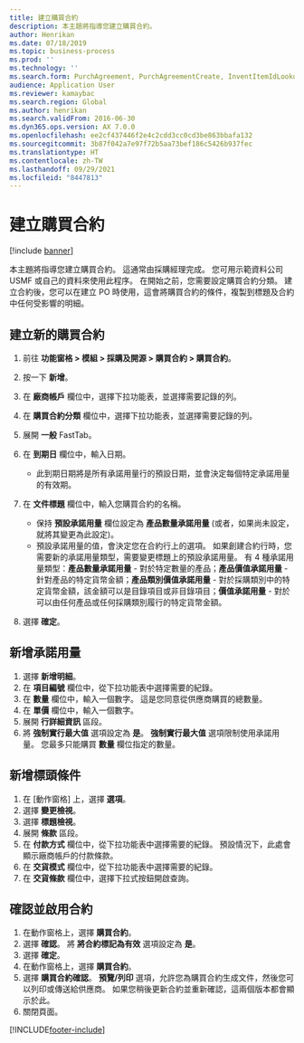 ```yaml
---
title: 建立購買合約
description: 本主題將指導您建立購買合約。
author: Henrikan
ms.date: 07/18/2019
ms.topic: business-process
ms.prod: ''
ms.technology: ''
ms.search.form: PurchAgreement, PurchAgreementCreate, InventItemIdLookupSimple, AgreementConfirmRunForm, PurchAgreementHistory
audience: Application User
ms.reviewer: kamaybac
ms.search.region: Global
ms.author: henrikan
ms.search.validFrom: 2016-06-30
ms.dyn365.ops.version: AX 7.0.0
ms.openlocfilehash: ee2cf437446f2e4c2cdd3cc0cd3be863bbafa132
ms.sourcegitcommit: 3b87f042a7e97f72b5aa73bef186c5426b937fec
ms.translationtype: HT
ms.contentlocale: zh-TW
ms.lasthandoff: 09/29/2021
ms.locfileid: "8447813"
---
```

# <a name="create-a-purchase-agreement"></a>建立購買合約

[!include [banner](../../includes/banner.md)]

本主題將指導您建立購買合約。 這通常由採購經理完成。 您可用示範資料公司 USMF 或自己的資料來使用此程序。 在開始之前，您需要設定購買合約分類。 建立合約後，您可以在建立 PO 時使用，這會將購買合約的條件，複製到標題及合約中任何受影響的明細。


## <a name="create-a-new-purchase-agreement"></a>建立新的購買合約
1. 前往 **功能窗格 > 模組 > 採購及開源 > 購買合約 > 購買合約**。
2. 按一下 **新增**。
3. 在 **廠商帳戶** 欄位中，選擇下拉功能表，並選擇需要記錄的列。
4. 在 **購買合約分類** 欄位中，選擇下拉功能表，並選擇需要記錄的列。
5. 展開 **一般** FastTab。
6. 在 **到期日** 欄位中，輸入日期。

    - 此到期日期將是所有承諾用量行的預設日期，並會決定每個特定承諾用量的有效期。  

7. 在 **文件標題** 欄位中，輸入您購買合約的名稱。

    - 保持 **預設承諾用量** 欄位設定為 **產品數量承諾用量** (或者，如果尚未設定，就將其變更為此設定)。  
    - 預設承諾用量的值，會決定您在合約行上的選項。 如果創建合約行時，您需要新的承諾用量類型，需要變更標題上的預設承諾用量。 有 4 種承諾用量類型：**產品數量承諾用量** - 對於特定數量的產品；**產品價值承諾用量** - 針對產品的特定貨幣金額；**產品類別價值承諾用量** - 對於採購類別中的特定貨幣金額，該金額可以是目錄項目或非目錄項目；**價值承諾用量** - 對於可以由任何產品或任何採購類別履行的特定貨幣金額。  

8. 選擇 **確定**。

## <a name="add-a-commitment"></a>新增承諾用量
1. 選擇 **新增明細**。
2. 在 **項目編號** 欄位中，從下拉功能表中選擇需要的紀錄。
3. 在 **數量** 欄位中，輸入一個數字。 這是您同意從供應商購買的總數量。  
4. 在 **單價** 欄位中，輸入一個數字。
5. 展開 **行詳細資訊** 區段。
6. 將 **強制實行最大值** 選項設定為 **是**。 **強制實行最大值** 選項限制使用承諾用量。 您最多只能購買 **數量** 欄位指定的數量。  

## <a name="add-header-conditions"></a>新增標頭條件
1. 在 [動作窗格] 上，選擇 **選項**。
2. 選擇 **變更檢視**。
3. 選擇 **標題檢視**。
4. 展開 **條款** 區段。
5. 在 **付款方式** 欄位中，從下拉功能表中選擇需要的紀錄。 預設情況下，此處會顯示廠商帳戶的付款條款。  
6. 在 **交貨模式** 欄位中，從下拉功能表中選擇需要的紀錄。
7. 在 **交貨條款** 欄位中，選擇下拉式按鈕開啟查詢。

## <a name="confirm-and-activate-the-agreement"></a>確認並啟用合約
1. 在動作窗格上，選擇 **購買合約**。
2. 選擇 **確認**。 將 **將合約標記為有效** 選項設定為 **是**。  
3. 選擇 **確定**。
4. 在動作窗格上，選擇 **購買合約**。
5. 選擇 **購買合約確認**。 **預覽/列印** 選項，允許您為購買合約生成文件，然後您可以列印或傳送給供應商。 如果您稍後更新合約並重新確認，這兩個版本都會顯示於此。  
6. 關閉頁面。



[!INCLUDE[footer-include](../../../includes/footer-banner.md)]